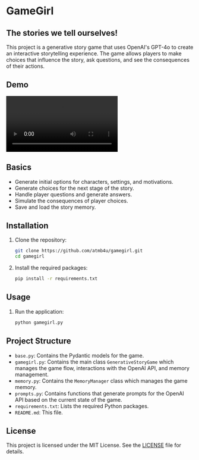 # GameGirl
## The stories we tell ourselves!


This project is a generative story game that uses OpenAI's GPT-4o to create an interactive storytelling experience. The game allows players to make choices that influence the story, ask questions, and see the consequences of their actions.

## Demo
![](demo/gamegirl_demo.mov)

## Basics

- Generate initial options for characters, settings, and motivations.
- Generate choices for the next stage of the story.
- Handle player questions and generate answers.
- Simulate the consequences of player choices.
- Save and load the story memory.

## Installation

1. Clone the repository:
    ```sh
    git clone https://github.com/atmb4u/gamegirl.git
    cd gamegirl
    ```

2. Install the required packages:
    ```sh
    pip install -r requirements.txt
    ```

## Usage

1. Run the  application:
    ```sh
    python gamegirl.py
    ```

## Project Structure

- `base.py`: Contains the Pydantic models for the game.
- `gamegirl.py`: Contains the main class `GenerativeStoryGame` which manages the game flow, interactions with the OpenAI API, and memory management.
- `memory.py`: Contains the `MemoryManager` class which manages the game memory.
- `prompts.py`: Contains functions that generate prompts for the OpenAI API based on the current state of the game.
- `requirements.txt`: Lists the required Python packages.
- `README.md`: This file.


## License

This project is licensed under the MIT License. See the [LICENSE](LICENSE) file for details.
